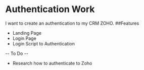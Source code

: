 # Authentication Work
 I want to create an authentication to my CRM ZOHO. 
 ##Features
 * Landing Page
 * Login Page
 * Login Script to Authentication
 
 -- To Do --
 + Research how to authenticate to Zoho 
 
